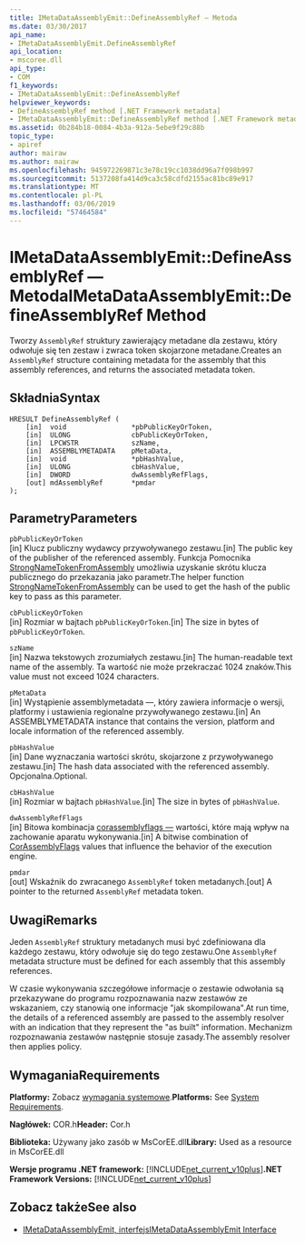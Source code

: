 ```yaml
---
title: IMetaDataAssemblyEmit::DefineAssemblyRef — Metoda
ms.date: 03/30/2017
api_name:
- IMetaDataAssemblyEmit.DefineAssemblyRef
api_location:
- mscoree.dll
api_type:
- COM
f1_keywords:
- IMetaDataAssemblyEmit::DefineAssemblyRef
helpviewer_keywords:
- DefineAssemblyRef method [.NET Framework metadata]
- IMetaDataAssemblyEmit::DefineAssemblyRef method [.NET Framework metadata]
ms.assetid: 0b284b18-0084-4b3a-912a-5ebe9f29c88b
topic_type:
- apiref
author: mairaw
ms.author: mairaw
ms.openlocfilehash: 945972269871c3e78c19cc1038dd96a7f098b997
ms.sourcegitcommit: 5137208fa414d9ca3c58cdfd2155ac81bc89e917
ms.translationtype: MT
ms.contentlocale: pl-PL
ms.lasthandoff: 03/06/2019
ms.locfileid: "57464584"
---
```

# <a name="imetadataassemblyemitdefineassemblyref-method"></a><span data-ttu-id="9ee1f-102">IMetaDataAssemblyEmit::DefineAssemblyRef — Metoda</span><span class="sxs-lookup"><span data-stu-id="9ee1f-102">IMetaDataAssemblyEmit::DefineAssemblyRef Method</span></span>
<span data-ttu-id="9ee1f-103">Tworzy `AssemblyRef` struktury zawierający metadane dla zestawu, który odwołuje się ten zestaw i zwraca token skojarzone metadane.</span><span class="sxs-lookup"><span data-stu-id="9ee1f-103">Creates an `AssemblyRef` structure containing metadata for the assembly that this assembly references, and returns the associated metadata token.</span></span>  
  
## <a name="syntax"></a><span data-ttu-id="9ee1f-104">Składnia</span><span class="sxs-lookup"><span data-stu-id="9ee1f-104">Syntax</span></span>  
  
```  
HRESULT DefineAssemblyRef (  
    [in]  void                *pbPublicKeyOrToken,  
    [in]  ULONG               cbPublicKeyOrToken,  
    [in]  LPCWSTR             szName,  
    [in]  ASSEMBLYMETADATA    pMetaData,  
    [in]  void                *pbHashValue,  
    [in]  ULONG               cbHashValue,  
    [in]  DWORD               dwAssemblyRefFlags,  
    [out] mdAssemblyRef       *pmdar  
);  
```  
  
## <a name="parameters"></a><span data-ttu-id="9ee1f-105">Parametry</span><span class="sxs-lookup"><span data-stu-id="9ee1f-105">Parameters</span></span>  
 `pbPublicKeyOrToken`  
 <span data-ttu-id="9ee1f-106">[in] Klucz publiczny wydawcy przywoływanego zestawu.</span><span class="sxs-lookup"><span data-stu-id="9ee1f-106">[in] The public key of the publisher of the referenced assembly.</span></span> <span data-ttu-id="9ee1f-107">Funkcja Pomocnika [StrongNameTokenFromAssembly](../../../../docs/framework/unmanaged-api/strong-naming/strongnametokenfromassembly-function.md) umożliwia uzyskanie skrótu klucza publicznego do przekazania jako parametr.</span><span class="sxs-lookup"><span data-stu-id="9ee1f-107">The helper function [StrongNameTokenFromAssembly](../../../../docs/framework/unmanaged-api/strong-naming/strongnametokenfromassembly-function.md) can be used to get the hash of the public key to pass as this parameter.</span></span>  
  
 `cbPublicKeyOrToken`  
 <span data-ttu-id="9ee1f-108">[in] Rozmiar w bajtach `pbPublicKeyOrToken`.</span><span class="sxs-lookup"><span data-stu-id="9ee1f-108">[in] The size in bytes of `pbPublicKeyOrToken`.</span></span>  
  
 `szName`  
 <span data-ttu-id="9ee1f-109">[in] Nazwa tekstowych zrozumiałych zestawu.</span><span class="sxs-lookup"><span data-stu-id="9ee1f-109">[in] The human-readable text name of the assembly.</span></span> <span data-ttu-id="9ee1f-110">Ta wartość nie może przekraczać 1024 znaków.</span><span class="sxs-lookup"><span data-stu-id="9ee1f-110">This value must not exceed 1024 characters.</span></span>  
  
 `pMetaData`  
 <span data-ttu-id="9ee1f-111">[in] Wystąpienie assemblymetadata —, który zawiera informacje o wersji, platformy i ustawienia regionalne przywoływanego zestawu.</span><span class="sxs-lookup"><span data-stu-id="9ee1f-111">[in] An ASSEMBLYMETADATA instance that contains the version, platform and locale information of the referenced assembly.</span></span>  
  
 `pbHashValue`  
 <span data-ttu-id="9ee1f-112">[in] Dane wyznaczania wartości skrótu, skojarzone z przywoływanego zestawu.</span><span class="sxs-lookup"><span data-stu-id="9ee1f-112">[in] The hash data associated with the referenced assembly.</span></span> <span data-ttu-id="9ee1f-113">Opcjonalna.</span><span class="sxs-lookup"><span data-stu-id="9ee1f-113">Optional.</span></span>  
  
 `cbHashValue`  
 <span data-ttu-id="9ee1f-114">[in] Rozmiar w bajtach `pbHashValue`.</span><span class="sxs-lookup"><span data-stu-id="9ee1f-114">[in] The size in bytes of `pbHashValue`.</span></span>  
  
 `dwAssemblyRefFlags`  
 <span data-ttu-id="9ee1f-115">[in] Bitowa kombinacja [corassemblyflags —](../../../../docs/framework/unmanaged-api/metadata/corassemblyflags-enumeration.md) wartości, które mają wpływ na zachowanie aparatu wykonywania.</span><span class="sxs-lookup"><span data-stu-id="9ee1f-115">[in] A bitwise combination of [CorAssemblyFlags](../../../../docs/framework/unmanaged-api/metadata/corassemblyflags-enumeration.md) values that influence the behavior of the execution engine.</span></span>  
  
 `pmdar`  
 <span data-ttu-id="9ee1f-116">[out] Wskaźnik do zwracanego `AssemblyRef` token metadanych.</span><span class="sxs-lookup"><span data-stu-id="9ee1f-116">[out] A pointer to the returned `AssemblyRef` metadata token.</span></span>  
  
## <a name="remarks"></a><span data-ttu-id="9ee1f-117">Uwagi</span><span class="sxs-lookup"><span data-stu-id="9ee1f-117">Remarks</span></span>  
 <span data-ttu-id="9ee1f-118">Jeden `AssemblyRef` struktury metadanych musi być zdefiniowana dla każdego zestawu, który odwołuje się do tego zestawu.</span><span class="sxs-lookup"><span data-stu-id="9ee1f-118">One `AssemblyRef` metadata structure must be defined for each assembly that this assembly references.</span></span>  
  
 <span data-ttu-id="9ee1f-119">W czasie wykonywania szczegółowe informacje o zestawie odwołania są przekazywane do programu rozpoznawania nazw zestawów ze wskazaniem, czy stanowią one informacje "jak skompilowana".</span><span class="sxs-lookup"><span data-stu-id="9ee1f-119">At run time, the details of a referenced assembly are passed to the assembly resolver with an indication that they represent the "as built" information.</span></span> <span data-ttu-id="9ee1f-120">Mechanizm rozpoznawania zestawów następnie stosuje zasady.</span><span class="sxs-lookup"><span data-stu-id="9ee1f-120">The assembly resolver then applies policy.</span></span>  
  
## <a name="requirements"></a><span data-ttu-id="9ee1f-121">Wymagania</span><span class="sxs-lookup"><span data-stu-id="9ee1f-121">Requirements</span></span>  
 <span data-ttu-id="9ee1f-122">**Platformy:** Zobacz [wymagania systemowe](../../../../docs/framework/get-started/system-requirements.md).</span><span class="sxs-lookup"><span data-stu-id="9ee1f-122">**Platforms:** See [System Requirements](../../../../docs/framework/get-started/system-requirements.md).</span></span>  
  
 <span data-ttu-id="9ee1f-123">**Nagłówek:** COR.h</span><span class="sxs-lookup"><span data-stu-id="9ee1f-123">**Header:** Cor.h</span></span>  
  
 <span data-ttu-id="9ee1f-124">**Biblioteka:** Używany jako zasób w MsCorEE.dll</span><span class="sxs-lookup"><span data-stu-id="9ee1f-124">**Library:** Used as a resource in MsCorEE.dll</span></span>  
  
 <span data-ttu-id="9ee1f-125">**Wersje programu .NET framework:** [!INCLUDE[net_current_v10plus](../../../../includes/net-current-v10plus-md.md)]</span><span class="sxs-lookup"><span data-stu-id="9ee1f-125">**.NET Framework Versions:** [!INCLUDE[net_current_v10plus](../../../../includes/net-current-v10plus-md.md)]</span></span>  
  
## <a name="see-also"></a><span data-ttu-id="9ee1f-126">Zobacz także</span><span class="sxs-lookup"><span data-stu-id="9ee1f-126">See also</span></span>
- [<span data-ttu-id="9ee1f-127">IMetaDataAssemblyEmit, interfejs</span><span class="sxs-lookup"><span data-stu-id="9ee1f-127">IMetaDataAssemblyEmit Interface</span></span>](../../../../docs/framework/unmanaged-api/metadata/imetadataassemblyemit-interface.md)
